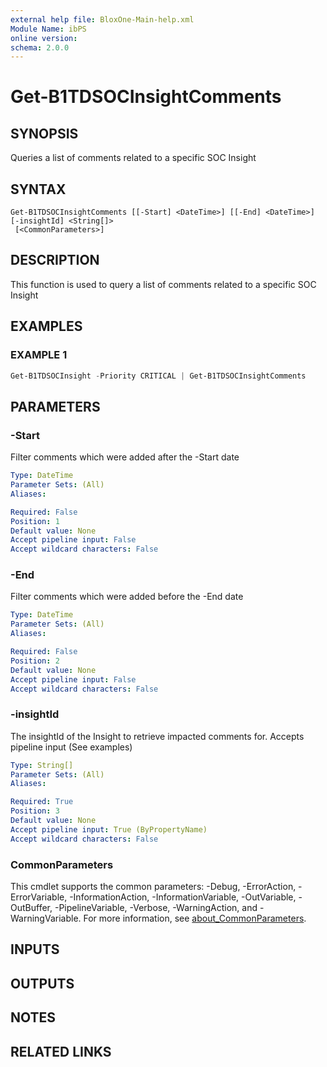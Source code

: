 ```yaml
---
external help file: BloxOne-Main-help.xml
Module Name: ibPS
online version:
schema: 2.0.0
---
```


# Get-B1TDSOCInsightComments

## SYNOPSIS
Queries a list of comments related to a specific SOC Insight

## SYNTAX

```
Get-B1TDSOCInsightComments [[-Start] <DateTime>] [[-End] <DateTime>] [-insightId] <String[]>
 [<CommonParameters>]
```

## DESCRIPTION
This function is used to query a list of comments related to a specific SOC Insight

## EXAMPLES

### EXAMPLE 1
```powershell
Get-B1TDSOCInsight -Priority CRITICAL | Get-B1TDSOCInsightComments
```

## PARAMETERS

### -Start
Filter comments which were added after the -Start date

```yaml
Type: DateTime
Parameter Sets: (All)
Aliases:

Required: False
Position: 1
Default value: None
Accept pipeline input: False
Accept wildcard characters: False
```

### -End
Filter comments which were added before the -End date

```yaml
Type: DateTime
Parameter Sets: (All)
Aliases:

Required: False
Position: 2
Default value: None
Accept pipeline input: False
Accept wildcard characters: False
```

### -insightId
The insightId of the Insight to retrieve impacted comments for. 
Accepts pipeline input (See examples)

```yaml
Type: String[]
Parameter Sets: (All)
Aliases:

Required: True
Position: 3
Default value: None
Accept pipeline input: True (ByPropertyName)
Accept wildcard characters: False
```

### CommonParameters
This cmdlet supports the common parameters: -Debug, -ErrorAction, -ErrorVariable, -InformationAction, -InformationVariable, -OutVariable, -OutBuffer, -PipelineVariable, -Verbose, -WarningAction, and -WarningVariable. For more information, see [about_CommonParameters](http://go.microsoft.com/fwlink/?LinkID=113216).

## INPUTS

## OUTPUTS

## NOTES

## RELATED LINKS
